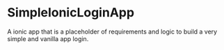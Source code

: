 # SimpleIonicLoginApp

A ionic app that is a placeholder of requirements and logic to build a very simple and vanilla app login.

